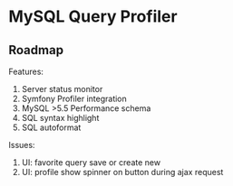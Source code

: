 # MySQL Query Profiler

## Roadmap

Features:

1. Server status monitor
2. Symfony Profiler integration
3. MySQL >5.5 Performance schema
4. SQL syntax highlight
5. SQL autoformat

Issues:

1. UI: favorite query save or create new
2. UI: profile show spinner on button during ajax request